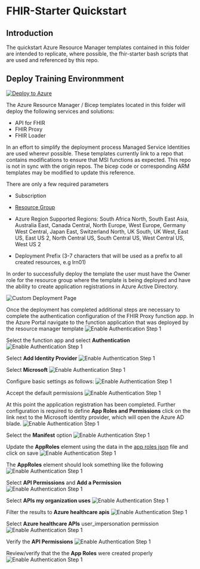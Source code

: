 # FHIR-Starter Quickstart   

## Introduction 

The quickstart Azure Resource Manager templates contained in this folder are intended to replicate, where possible, the fhir-starter bash scripts that are used and referenced by this repo.


## Deploy Training Environmment

[![Deploy to Azure](https://aka.ms/deploytoazurebutton)](https://portal.azure.com/#create/Microsoft.Template/uri/https%3A%2F%2Fraw.githubusercontent.com%2FToddM2%2Ffhir-starter%2Fquickstarts%2Fquickstarts%2Fdeployfhirtrain.json)

The Azure Resource Manager / Bicep templates located in this folder will deploy the following services and solutions:
+ API for FHIR
+ FHIR Proxy
+ FHIR Loader

In an effort to simplify the deployment process Managed Service Identities are used wherevr possible. These templates currently link to a repo that contains modifications to ensure that MSI functions as expected. This repo is not in sync with the origin repos. The bicep code or corresponding ARM templates may be modified to update this reference.

There are only a few required parameters 
+ Subscription
+ [Resource Group](https://docs.microsoft.com/en-us/azure/azure-resource-manager/management/manage-resource-groups-portal)
+ Azure Region
Supported Regions:
    South Africa North,
    South East Asia,
    Australia East,
    Canada Central,
    North Europe,
    West Europe,
    Germany West Central,
    Japan East,
    Switzerland North,
    UK South,
    UK West,
    East US,
    East US 2,
    North Central US,
    South Central US,
    West Central US,
    West US 2
    
+ Deployment Prefix (3-7 characters that will be used as a prefix to all created resources, e.g lrn01)

In order to successfully deploy the template the user must have the Owner role for the resource group where the template is being deployed and have the ability to create application registrations in Azure Active Directory.


![Custom Deployment Page](./images/deploytrainenvportal.png)

Once the deployment has completed additional steps are necessary to complete the authentication configuration of the FHIR Proxy function app.
In the Azure Portal navigate to the function application that was deployed by the resource manager template
![Enable Authentication Step 1](./images/FHIR-PROXY-AUTH1.png)

Select the function app and select **Authentication**
![Enable Authentication Step 1](./images/FHIR-PROXY-AUTH2.png)

Select **Add Identity Provider**
![Enable Authentication Step 1](./images/FHIR-PROXY-AUTH3.png)

Select **Microsoft**
![Enable Authentication Step 1](./images/FHIR-PROXY-AUTH4.png)

Configure basic settings as follows:
![Enable Authentication Step 1](./images/FHIR-PROXY-AUTH5a.png)



Accept the default permissions
![Enable Authentication Step 1](./images/FHIR-PROXY-AUTH6.png)

At this point the application registration has been completed. Further configuration is required to define **App Roles and Permissions** click on the link next to the Microsoft identity provider, which will open the Azure AD blade.
![Enable Authentication Step 1](./images/FHIR-PROXY-AUTH7.png)

Select the **Manifest** option
![Enable Authentication Step 1](./images/FHIR-PROXY-AUTH8.png)

Update the **AppRoles** element using the data in the [app roles json](./fhirproxyroles.json) file and click on save
![Enable Authentication Step 1](./images/FHIR-PROXY-AUTH9.png)

The **AppRoles** element should look something like the following
![Enable Authentication Step 1](./images/FHIR-PROXY-AUTH10.png)

Select **API Permissions** and **Add a Permission**
![Enable Authentication Step 1](./images/FHIR-PROXY-AUTH11.png)

Select **APIs my organization uses**
![Enable Authentication Step 1](./images/FHIR-PROXY-AUTH12.png)

Filter the results to **Azure healthcare apis**
![Enable Authentication Step 1](./images/FHIR-PROXY-AUTH13.png)

Select **Azure healthcare APIs** user_impersonation permission
![Enable Authentication Step 1](./images/FHIR-PROXY-AUTH14.png)

Verify the **API Permissions**
![Enable Authentication Step 1](./images/FHIR-PROXY-AUTH15.png)

Review/verify that the the **App Roles** were created properly
![Enable Authentication Step 1](./images/FHIR-PROXY-AUTH16.png)